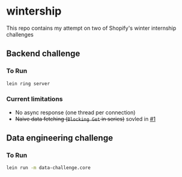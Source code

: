 # wintership

This repo contains my attempt on two of Shopify's winter internship challenges

## Backend challenge

### To Run
```bash
lein ring server
```

### Current limitations
* No async response (one thread per connection)
* ~~Naive data fetching (`Blocking Get` in series)~~ sovled in [#1](https://github.com/lpan/shopify-wintership-2018/pull/1)

## Data engineering challenge

### To Run
```bash
lein run -m data-challenge.core
```
